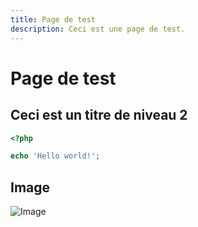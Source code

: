 ```yaml
---
title: Page de test
description: Ceci est une page de test.
---
```


# Page de test

## Ceci est un titre de niveau 2

```php
<?php

echo 'Hello world!';

```

## Image

![Image](/icon-512x512.png)